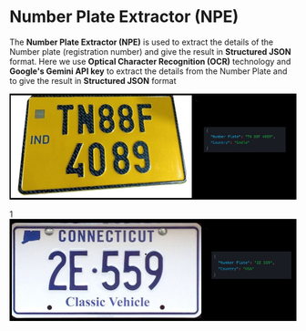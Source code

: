 # Number Plate Extractor (NPE)
The **Number Plate Extractor (NPE)** is used to extract the details of the Number plate (registration number) and give the result in **Structured JSON** format. Here we use **Optical Character Recognition (OCR)** technology and **Google's Gemini API key** to extract the details from the Number Plate and to give the result in **Structured JSON** format




![screenshot](samples/image.jpg)

1 ![screenshot](samples/image2.jpg)
